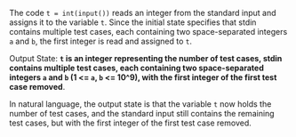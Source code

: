 The code `t = int(input())` reads an integer from the standard input and assigns it to the variable `t`. Since the initial state specifies that stdin contains multiple test cases, each containing two space-separated integers `a` and `b`, the first integer is read and assigned to `t`.

Output State: **`t` is an integer representing the number of test cases, stdin contains multiple test cases, each containing two space-separated integers `a` and `b` (1 <= `a`, `b` <= 10^9), with the first integer of the first test case removed**.

In natural language, the output state is that the variable `t` now holds the number of test cases, and the standard input still contains the remaining test cases, but with the first integer of the first test case removed.